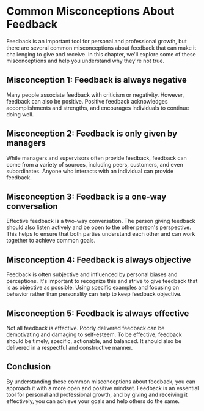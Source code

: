Common Misconceptions About Feedback
=============================================================

Feedback is an important tool for personal and professional growth, but there are several common misconceptions about feedback that can make it challenging to give and receive. In this chapter, we'll explore some of these misconceptions and help you understand why they're not true.

Misconception 1: Feedback is always negative
--------------------------------------------

Many people associate feedback with criticism or negativity. However, feedback can also be positive. Positive feedback acknowledges accomplishments and strengths, and encourages individuals to continue doing well.

Misconception 2: Feedback is only given by managers
---------------------------------------------------

While managers and supervisors often provide feedback, feedback can come from a variety of sources, including peers, customers, and even subordinates. Anyone who interacts with an individual can provide feedback.

Misconception 3: Feedback is a one-way conversation
---------------------------------------------------

Effective feedback is a two-way conversation. The person giving feedback should also listen actively and be open to the other person's perspective. This helps to ensure that both parties understand each other and can work together to achieve common goals.

Misconception 4: Feedback is always objective
---------------------------------------------

Feedback is often subjective and influenced by personal biases and perceptions. It's important to recognize this and strive to give feedback that is as objective as possible. Using specific examples and focusing on behavior rather than personality can help to keep feedback objective.

Misconception 5: Feedback is always effective
---------------------------------------------

Not all feedback is effective. Poorly delivered feedback can be demotivating and damaging to self-esteem. To be effective, feedback should be timely, specific, actionable, and balanced. It should also be delivered in a respectful and constructive manner.

Conclusion
----------

By understanding these common misconceptions about feedback, you can approach it with a more open and positive mindset. Feedback is an essential tool for personal and professional growth, and by giving and receiving it effectively, you can achieve your goals and help others do the same.
